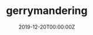 ---
title: gerrymandering
summary: A gerrymandering analysis tool used to redraw district lines based on numerous heuristics centered around fairness.
date: "2019-12-20T00:00:00Z"

# Optional external URL for project (replaces project detail page).
external_link: https://gerryapp.netlify.app/#/home
---